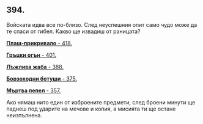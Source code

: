 ## 394.

Войската идва все по-близо. След неуспешния опит само чудо може
да те спаси от гибел. Какво ще извадиш от раницата?

[**Плащ-прикривало** - 418.](./418)

[**Гръцки огън** - 401.](./401)

[**Лъжлива жаба** - 388.](./388)

[**Борзоходни ботуши** - 375.](./375)

[**Мъртва пепел** - 357.](./357)

Ако нямаш нито един от изброените предмети, след броени минути
ще паднеш под ударите на мечове и копия, а мисията ти ще остане
неизпълнена.
